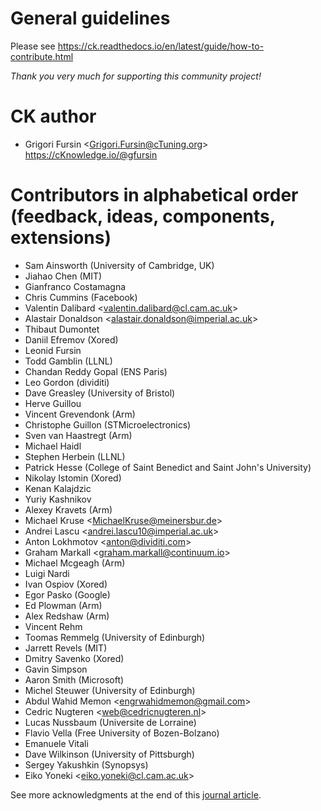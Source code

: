 # General guidelines

Please see https://ck.readthedocs.io/en/latest/guide/how-to-contribute.html

*Thank you very much for supporting this community project!*

# CK author

* Grigori Fursin &lt;Grigori.Fursin@cTuning.org&gt; https://cKnowledge.io/@gfursin

# Contributors in alphabetical order (feedback, ideas, components, extensions)

* Sam Ainsworth (University of Cambridge, UK)
* Jiahao Chen (MIT)
* Gianfranco Costamagna
* Chris Cummins (Facebook)
* Valentin Dalibard &lt;valentin.dalibard@cl.cam.ac.uk&gt;
* Alastair Donaldson &lt;alastair.donaldson@imperial.ac.uk&gt;
* Thibaut Dumontet
* Daniil Efremov (Xored)
* Leonid Fursin
* Todd Gamblin (LLNL)
* Chandan Reddy Gopal (ENS Paris)
* Leo Gordon (dividiti)
* Dave Greasley (University of Bristol)
* Herve Guillou
* Vincent Grevendonk (Arm)
* Christophe Guillon (STMicroelectronics)
* Sven van Haastregt (Arm)
* Michael Haidl
* Stephen Herbein (LLNL)
* Patrick Hesse (College of Saint Benedict and Saint John's University)
* Nikolay Istomin (Xored)
* Kenan Kalajdzic
* Yuriy Kashnikov 
* Alexey Kravets (Arm)
* Michael Kruse &lt;MichaelKruse@meinersbur.de&gt;
* Andrei Lascu &lt;andrei.lascu10@imperial.ac.uk&gt;
* Anton Lokhmotov &lt;anton@dividiti.com&gt;
* Graham Markall &lt;graham.markall@continuum.io&gt;
* Michael Mcgeagh (Arm)
* Luigi Nardi 
* Ivan Ospiov (Xored)
* Egor Pasko (Google)
* Ed Plowman (Arm)
* Alex Redshaw (Arm)
* Vincent Rehm
* Toomas Remmelg (University of Edinburgh)
* Jarrett Revels (MIT)
* Dmitry Savenko (Xored)
* Gavin Simpson
* Aaron Smith (Microsoft)
* Michel Steuwer (University of Edinburgh)
* Abdul Wahid Memon &lt;engrwahidmemon@gmail.com&gt;
* Cedric Nugteren &lt;web@cedricnugteren.nl&gt;
* Lucas Nussbaum (Universite de Lorraine)
* Flavio Vella (Free University of Bozen-Bolzano)
* Emanuele Vitali
* Dave Wilkinson (University of Pittsburgh)
* Sergey Yakushkin (Synopsys)
* Eiko Yoneki &lt;eiko.yoneki@cl.cam.ac.uk&gt;

See more acknowledgments at the end of this [journal article](https://arxiv.org/abs/2011.01149).
